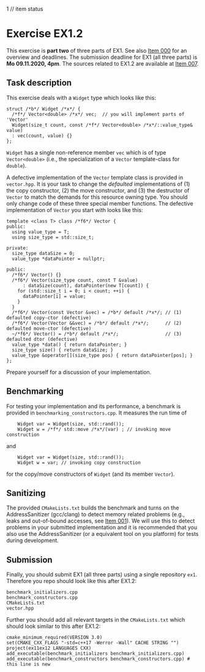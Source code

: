 1 // item status
# Exercise EX1.2
This exercise is **part two** of three parts of EX1. See also [Item 000](https://cppitems.github.io/#/item/000) for an overview and deadlines. The submission deadline for EX1 (all three parts) is **Mo 09.11.2020, 4pm**. The sources related to EX1.2 are available at [Item 007](https://github.com/cppitems/cppitems/tree/master/items/007).

## Task description

This exercise deals with a `Widget` type which looks like this:
```pmans
struct /*b*/ Widget /*x*/ {
  /*f*/ Vector<double> /*x*/ vec;  // you will implement parts of 'Vector' 
  Widget(size_t count, const /*f*/ Vector<double> /*x*/::value_type& value) 
  : vec(count, value) {}
}; 
```
`Widget` has a single non-reference member `vec` which is of type `Vector<double>` (i.e., the specialization of a `Vector` template-class for `double`).

A defective implementation of the `Vector` template class is provided in `vector.hpp`.
It is your task to change the *defaulted* implementations of (1) the copy constructor, (2) the move constructor, and (3) the destructor of `Vector` to match the demands for this resource owning type. You should only change code of these three special member functions.
The defective implementation of `Vector` you start with looks like this:
```pmans
template <class T> class /*f6*/ Vector {
public:
  using value_type = T;
  using size_type = std::size_t;

private:
  size_type dataSize = 0;
  value_type *dataPointer = nullptr;

public:
  /*f6*/ Vector() {}
  /*f6*/ Vector(size_type count, const T &value)
      : dataSize(count), dataPointer(new T[count]) {
    for (std::size_t i = 0; i < count; ++i) {
      dataPointer[i] = value;
    }
  }
  /*f6*/ Vector(const Vector &vec) = /*b*/ default /*x*/; // (1) defaulted copy-ctor (defective)
  /*f6*/ Vector(Vector &&vec) = /*b*/ default /*x*/;      // (2) defaulted move-ctor (defective)
  ~/*f6*/ Vector() = /*b*/ default /*x*/;                 // (3) defaulted dtor (defective)
  value_type *data() { return dataPointer; }
  size_type size() { return dataSize; }
  value_type &operator[](size_type pos) { return dataPointer[pos]; }
};
```
Prepare yourself for a discussion of your implementation. 

## Benchmarking
For testing your implementation and its performance, a benchmark is provided in `benchmarking_constructors.cpp`. It measures the run time of
```pmans
    Widget var = Widget(size, std::rand());
    Widget w = /*f*/ std::move /*x*/(var) ; // invoking move construction
```
and
```pmans
    Widget var = Widget(size, std::rand());
    Widget w = var; // invoking copy construction
```    
for the copy/move constructors of `Widget` (and its member `Vector`).

## Sanitizing
The provided `CMakeLists.txt` builds the benchmark and turns on the AddressSanitizer (gcc/clang) to detect memory related problems (e.g., leaks and out-of-bound accesses, see [Item 001](https://cppitems.github.io/#/item/001)). 
We will use this to detect problems in your submitted implementation and it is recommended that you also use the AddressSanitizer (or a equivalent tool on you platform) for tests during development.

## Submission
Finally, you should submit EX1 (all three parts) using a single repository `ex1`.
Therefore you repo should look like this after EX1.2:
```
benchmark_initializers.cpp
benchmark_constructors.cpp
CMakeLists.txt
vector.hpp
```
Further you should add all relevant targets in the `CMakeLists.txt` which should look similar to this after EX1.2:

```
cmake_minimum_required(VERSION 3.0)
set(CMAKE_CXX_FLAGS "-std=c++17 -Werror -Wall" CACHE STRING "")
project(ex11ex12 LANGUAGES CXX)
add_executable(benchmark_initializers benchmark_initializers.cpp)
add_executable(benchmark_constructors benchmark_constructors.cpp) # this line is new
```
